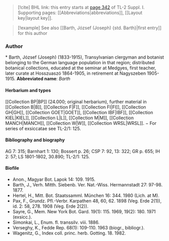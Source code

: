 > [!cite] BHL link: this entry starts at [page 342](https://www.biodiversitylibrary.org/page/33265069) of TL-2 Suppl. I.
> Supporting pages: [[Abbreviations|abbreviations]], [[Layout key|layout key]].

> [!example] See also [[Barth, József (Joseph) {std. Barth}|first entry]] for this author

### Author

\* Barth, József (Joseph) (1833-1915), Transylvanian clergyman and botanist belonging to the German language population in that region; distributed botanical collections, educated at the seminar at Medgyes, first teacher, later curate at Hosszuaszó 1864-1905, in retirement at Nagyszeben 1905-1915. 
**Abbreviated name**: *Barth*

#### Herbarium and types

[[Collection BP|BP]] (24.000; original herbarium), further material in [[Collection B|B]], [[Collection F|F]], [[Collection FI|FI]], [[Collection GH|GH]], [[Collection GOET|GOET]], [[Collection IBF|IBF]], [[Collection KIEL|KIEL]], [[Collection L|L]], [[Collection M|M]], [[Collection MANCH|MANCH]], [[Collection W|W]], [[Collection WRSL|WRSL]]. − For series of exsiccatae see TL-2/1: 125.

#### Bibliography and biography

AG 7: 315; Barnhart 1: 130; Bossert p. 26; CSP 7: 92, 13: 322; GR p. 655; IH 2: 57; LS 1801-1802, 30.890; TL-2/1: 125.

#### Biofile

- Anon., Magyar Bot. Lapok 14: 109. 1915.
- Barth, J., Verh. Mitth. Siebenb. Ver. Nat.-Wiss. Hermannstadt 27: 97-98. 1877.
- Hertel, H., Mitt. Bot. Staatssamml. München 16: 344. 1980 (Lich. at M).
- Pax, F., Grundz. Pfl.-Verbr. Karpathen 48, 60, 62. 1898 (Veg. Erde 2(1)), id. 2: 58, 278. 1908 (Veg. Erde 2(2)).
- Sayre, G., Mem. New York Bot. Gard. 19(1): 115. 1969, 19(2): 180. 1971 (exsicc.).
- Simonkai, L., Enum. fl. transsilv. viii. 1886.
- Verseghy, K., Fedde Rep. 68(1): 109-110. 1963 (biogr., bibliogr.).
- Wagenitz, G., Index coll. princ. herb. Gotting. 18. 1982.

